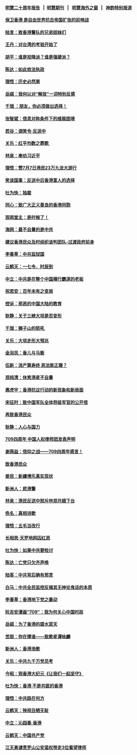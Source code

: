 #### [明慧二十周年报告](https://github.com/gfw-breaker/mh-reports/blob/master/README.md?t=07190138) &nbsp;&nbsp;|&nbsp;&nbsp;[明慧期刊](https://github.com/gfw-breaker/mh-qikan) &nbsp;&nbsp;|&nbsp;&nbsp; [明慧海外之窗](https://github.com/gfw-breaker/mh-news/blob/master/README.md?t=07190138) &nbsp;&nbsp;|&nbsp;&nbsp; [神韵特别报道](https://github.com/gfw-breaker/mh-news/blob/master/shenyun.md?t=07190138) 

#### [保卫香港 是自由世界抗击帝国扩张的前哨战](../pages/nsc993/n11393186.md?t=07190138) 

#### [陆言：致香港警队的兄弟姐妹们](../pages/nsc993/n11392281.md?t=07190138) 

#### [王丹：对台湾的考验开始了](../pages/nsc993/n11391258.md?t=07190138) 

#### [胡平：谁是投降派？谁是强硬派？](../pages/nsc993/n11391224.md?t=07190138) 

#### [陈达：如此依法执政](../pages/nsc993/n11388999.md?t=07190138) 

#### [理悟：历史必然果](../pages/nsc993/n11388741.md?t=07190138) 

#### [岳祺：我何以对“解放”一词特别反感](../pages/nsc993/n11385696.md?t=07190138) 

#### [千瑞 ：朋友，你必须做出选择！](../pages/nsc993/n11384949.md?t=07190138) 

#### [张智斌：信息对称条件下的维稳困境](../pages/nsc993/n11384812.md?t=07190138) 

#### [若谷：调笑令‧反送中](../pages/nsc993/n11383745.md?t=07190138) 

#### [关乐：红平均数之葬歌 ](../pages/nsc993/n11383498.md?t=07190138) 

#### [林泉：奉劝习近平](../pages/nsc993/n11383487.md?t=07190138) 

#### [理悟：赞7月7日港民23万九龙大游行](../pages/nsc993/n11383473.md?t=07190138) 

#### [笑谈国事：反送中后香港富人的选择](../pages/nsc993/n11382020.md?t=07190138) 

#### [吐为快：独裁](../pages/nsc993/n11382755.md?t=07190138) 

#### [同心：致广大正义善良的香港同胞](../pages/nsc993/n11382745.md?t=07190138) 

#### [观雨堂主：是时候了！](../pages/nsc993/n11382737.md?t=07190138) 

#### [海网：最不自量的是中共](../pages/nsc993/n11380440.md?t=07190138) 

#### [建议香港民众及时组织谈判团队-过渡政府前身](../pages/nsc993/n11379909.md?t=07190138) 

#### [李春草：中共监狱国](../pages/nsc993/n11378989.md?t=07190138) 

#### [云鹤天：一七令．时辰到](../pages/nsc993/n11379260.md?t=07190138) 

#### [中立：中共是在整个中国横行霸道的老板](../pages/nsc993/n11378382.md?t=07190138) 

#### [祝君安：百年未有之变局](../pages/nsc993/n11378376.md?t=07190138) 

#### [控诉：邪恶的中国大陆的教育](../pages/nsc993/n11378344.md?t=07190138) 

#### [耿静：关于三峡大坝是否变形](../pages/nsc993/n11375879.md?t=07190138) 

#### [千瑞：狮子山的怒吼 ](../pages/nsc993/n11375644.md?t=07190138) 

#### [关乐：大坝走形大预兆](../pages/nsc993/n11375629.md?t=07190138) 

#### [金浴凤：香儿与马贩](../pages/nsc993/n11375580.md?t=07190138) 

#### [伍新：流产算寿终  恶法能正寝？](../pages/nsc993/n11375581.md?t=07190138) 

#### [郑纯清：休笑港星不自量](../pages/nsc993/n11375555.md?t=07190138) 

#### [惠虎宇：香港抗议行动的新现象和新局面](../pages/nsc993/n11375501.md?t=07190138) 

#### [宋征时：致中国军队全体将级军官的公开信](../pages/nsc993/n11373354.md?t=07190138) 

#### [再致香港民众](../pages/nsc993/n11373870.md?t=07190138) 

#### [耿静：人心与国力](../pages/nsc993/n11373759.md?t=07190138) 

#### [709四周年 中国人权律师团发表声明](../pages/nsc993/n11373565.md?t=07190138) 

#### [谢燕益：信仰之战——709四周年感言！](../pages/nsc993/n11373388.md?t=07190138) 

#### [致香港民众](../pages/nsc993/n11373286.md?t=07190138) 

#### [姜民：新疆博乐真实现状](../pages/nsc993/n11371223.md?t=07190138) 

#### [新洲人：悲港警](../pages/nsc993/n11371174.md?t=07190138) 

#### [林泉：港民反送中怒斥林郑月娥下台](../pages/nsc993/n11370676.md?t=07190138) 

#### [佚名：真相诗歌](../pages/nsc993/n11370666.md?t=07190138) 

#### [理悟：五毛当改行](../pages/nsc993/n11369314.md?t=07190138) 

#### [长相思‧天罗地网囚红恶](../pages/nsc993/n11368444.md?t=07190138) 

#### [吐为快：如果中共要检讨](../pages/nsc993/n11368441.md?t=07190138) 

#### [陈达：亡党只欠齐声唤](../pages/nsc993/n11367838.md?t=07190138) 

#### [陆客：中共背后确有邪灵](../pages/nsc993/n11365263.md?t=07190138) 

#### [白马：中共全民监控反揭其无神论鬼话的本质](../pages/nsc993/n11365236.md?t=07190138) 

#### [李春草：香港地下党之暴动](../pages/nsc993/n11365210.md?t=07190138) 

#### [阮吉安漫画“709”：我为何关心中国时政](../pages/nsc993/n11362127.md?t=07190138) 

#### [岳祺：为了香港的碧水蓝天](../pages/nsc993/n11362627.md?t=07190138) 

#### [苦胆：你在撑谁——致歌星谭咏麟](../pages/nsc993/n11361348.md?t=07190138) 

#### [新洲人：香港浩歌](../pages/nsc993/n11361334.md?t=07190138) 

#### [关乐：中共九千万党员考](../pages/nsc993/n11361304.md?t=07190138) 

#### [今昭：观香港大纪元《让我们一起坚守》](../pages/nsc993/n11361244.md?t=07190138) 

#### [吐为快：香港  不是共匪的香港](../pages/nsc993/n11360918.md?t=07190138) 

#### [理悟：中共路在何方](../pages/nsc993/n11360509.md?t=07190138) 

#### [云鹤天：殃视丑陋无耻](../pages/nsc993/n11358872.md?t=07190138) 

#### [中立：沁园春.香港](../pages/nsc993/n11358843.md?t=07190138) 

#### [云鹤天：中国共产党](../pages/nsc993/n11356465.md?t=07190138) 

#### [江天勇谴责罗山公安滥权带走3位看望律师](../pages/nsc993/n11356042.md?t=07190138) 


